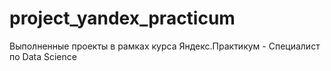 # project_yandex_practicum
Выполненные проекты в рамках курса Яндекс.Практикум - Специалист по Data Science
